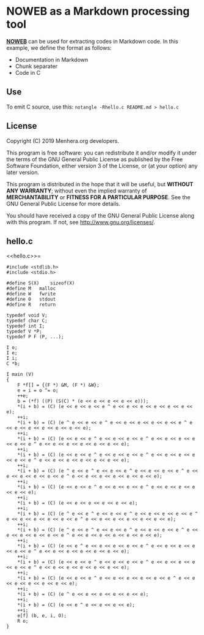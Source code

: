 # NOWEB as a Markdown processing tool

[**NOWEB**][noweb] can be used for extracting codes in Markdown code.
In this example, we define the format as follows:
- Documentation in Markdown
- Chunk separater
- Code in C

[noweb]: http://www.cs.tufts.edu/~nr/noweb/

## Use

To emit C source, use this: `notangle -Rhello.c README.md > hello.c`

## License

Copyright (C) 2019  Menhera.org developers.

This program is free software: you can redistribute it and/or modify
it under the terms of the GNU General Public License as published by
the Free Software Foundation, either version 3 of the License, or
(at your option) any later version.

This program is distributed in the hope that it will be useful,
but **WITHOUT ANY WARRANTY**; without even the implied warranty of
**MERCHANTABILITY** or **FITNESS FOR A PARTICULAR PURPOSE**.  See the
GNU General Public License for more details.

You should have received a copy of the GNU General Public License
along with this program.  If not, see <http://www.gnu.org/licenses/>.

## hello.c

<<hello.c>>=
	
	#include <stdlib.h>
	#include <stdio.h>

	#define	S(X)	sizeof(X)
	#define	M	malloc
	#define	W	fwrite
	#define	O	stdout
	#define	R	return

	typedef void V;
	typedef char C;
	typedef int I;
	typedef V *P;
	typedef P F (P, ...);

	I o;
	I e;
	I i;
	C *b;

	I main (V)
	{
		F *f[] = {(F *) &M, (F *) &W};
		e = i = o ^= o;
		++e;
		b = (*f) ((P) (S(C) * (e << e << e << e << e)));
		*(i + b) = (C) (e << e << e << e ^ e << e << e << e << e << e << e);
		++i;
		*(i + b) = (C) (e ^ e << e << e ^ e << e << e << e << e << e ^ e << e << e << e << e << e << e);
		++i;
		*(i + b) = (C) (e << e << e ^ e << e << e << e ^ e << e << e << e << e << e ^ e << e << e << e << e << e << e);
		++i;
		*(i + b) = (C) (e << e << e ^ e << e << e << e ^ e << e << e << e << e << e ^ e << e << e << e << e << e << e);
		++i;
		*(i + b) = (C) (e ^ e << e ^ e << e << e ^ e << e << e << e ^ e << e << e << e << e << e ^ e << e << e << e << e << e << e);
		++i;
		*(i + b) = (C) (e << e << e ^ e << e << e << e ^ e << e << e << e << e << e);
		++i;
		*(i + b) = (C) (e << e << e << e << e << e);
		++i;
		*(i + b) = (C) (e ^ e << e ^ e << e << e ^ e << e << e << e << e ^ e << e << e << e << e << e ^ e << e << e << e << e << e << e);
		++i;
		*(i + b) = (C) (e ^ e << e ^ e << e << e ^ e << e << e << e ^ e << e << e << e << e << e ^ e << e << e << e << e << e << e);
		++i;
		*(i + b) = (C) (e << e ^ e << e << e << e << e ^ e << e << e << e << e << e ^ e << e << e << e << e << e << e);
		++i;
		*(i + b) = (C) (e << e << e ^ e << e << e << e ^ e << e << e << e << e << e ^ e << e << e << e << e << e << e);
		++i;
		*(i + b) = (C) (e << e << e ^ e << e << e << e << e << e ^ e << e << e << e << e << e << e);
		++i;
		*(i + b) = (C) (e ^ e << e << e << e << e << e);
		++i;
		*(i + b) = (C) (e << e ^ e << e << e << e);
		++i;
		e[f] (b, e, i, O);
		R o;
	}


